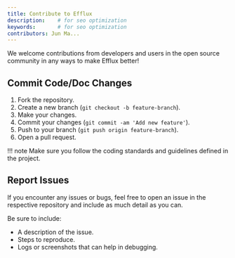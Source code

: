 ```yaml
---
title: Contribute to Efflux
description: 	# for seo optimization
keywords: 		# for seo optimization
contributors: Jun Ma...
---
```


We welcome contributions from developers and users in the open source community in any ways to make Efflux better!

## Commit Code/Doc Changes

1. Fork the repository.
2. Create a new branch (`git checkout -b feature-branch`).
3. Make your changes.
4. Commit your changes (`git commit -am 'Add new feature'`).
5. Push to your branch (`git push origin feature-branch`).
6. Open a pull request.

!!! note
	Make sure you follow the coding standards and guidelines defined in the project.

## Report Issues

If you encounter any issues or bugs, feel free to open an issue in the respective repository and include as much detail as you can. 

Be sure to include:

- A description of the issue.
- Steps to reproduce.
- Logs or screenshots that can help in debugging.